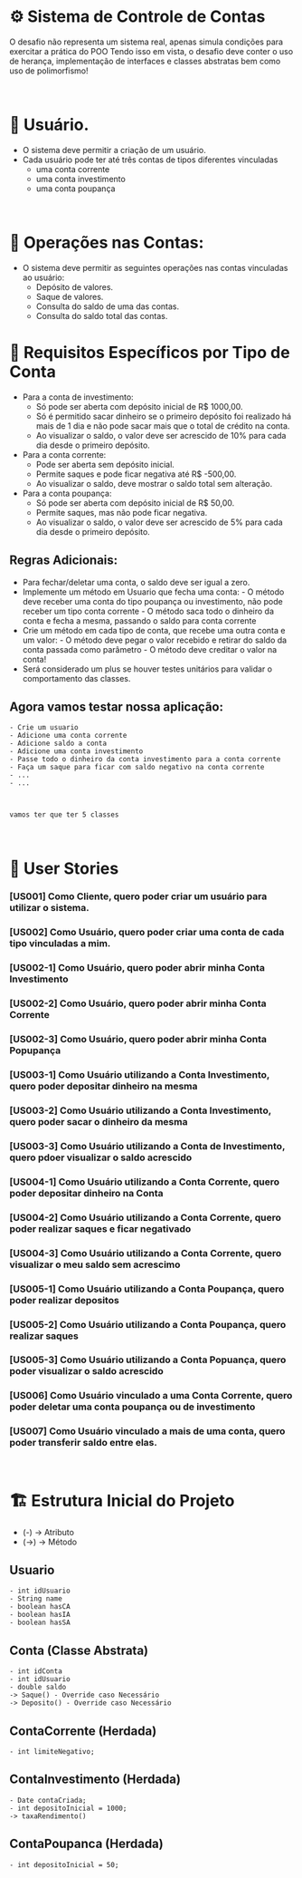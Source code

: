 # ⚙️ Sistema de Controle de Contas

O desafio não representa um sistema real, apenas simula condições para exercitar a prática do POO
Tendo isso em vista, o desafio deve conter o uso de herança, implementação de interfaces e classes abstratas bem como uso de polimorfismo!

<br>

# 👤 Usuário.

- O sistema deve permitir a criação de um usuário.
- Cada usuário pode ter até três contas de tipos diferentes vinculadas
    - uma conta corrente 
    - uma conta investimento
    - uma conta poupança

<br>

# 🧾 Operações nas Contas:

- O sistema deve permitir as seguintes operações nas contas vinculadas ao usuário:
    - Depósito de valores.
    - Saque de valores.
    - Consulta do saldo de uma das contas.
    - Consulta do saldo total das contas.

# 🔎 Requisitos Específicos por Tipo de Conta

- Para a conta de investimento:
    - Só pode ser aberta com depósito inicial de R$ 1000,00.
    - Só é permitido sacar dinheiro se o primeiro depósito foi realizado há mais de 1 dia e não pode sacar mais que o total de crédito na conta.
    - Ao visualizar o saldo, o valor deve ser acrescido de 10% para cada dia desde o primeiro depósito.
- Para a conta corrente:
    - Pode ser aberta sem depósito inicial.
    - Permite saques e pode ficar negativa até R$ -500,00.
    - Ao visualizar o saldo, deve mostrar o saldo total sem alteração.
- Para a conta poupança:
    - Só pode ser aberta com depósito inicial de R$ 50,00.
    - Permite saques, mas não pode ficar negativa.
    - Ao visualizar o saldo, o valor deve ser acrescido de 5% para cada dia desde o primeiro depósito.

## Regras Adicionais:

- Para fechar/deletar uma conta, o saldo deve ser igual a zero.
- Implemente um método em Usuario que fecha uma conta:
        - O método deve receber uma conta do tipo poupança ou investimento, não pode receber um tipo conta corrente
        - O método saca todo o dinheiro da conta e fecha a mesma, passando o saldo para conta corrente
- Crie um método em cada tipo de conta, que recebe uma outra conta e um valor: 
        - O método deve pegar o valor recebido e retirar do saldo da conta passada como parâmetro
        - O método deve creditar o valor na conta!
- Será considerado um plus se houver testes unitários para validar o comportamento das classes.
    

## Agora vamos testar nossa aplicação: 
    - Crie um usuario
    - Adicione uma conta corrente
    - Adicione saldo a conta
    - Adicione uma conta investimento
    - Passe todo o dinheiro da conta investimento para a conta corrente
    - Faça um saque para ficar com saldo negativo na conta corrente
    - ...
    - ...   



    vamos ter que ter 5 classes

<br>

# 📖 User Stories

### [US001] Como Cliente, quero poder criar um usuário para utilizar o sistema.

### [US002] Como Usuário, quero poder criar uma conta de cada tipo vinculadas a mim.

### [US002-1] Como Usuário, quero poder abrir minha Conta Investimento

### [US002-2] Como Usuário, quero poder abrir minha Conta Corrente

### [US002-3] Como Usuário, quero poder abrir minha Conta Popupança

### [US003-1] Como Usuário utilizando a Conta Investimento, quero poder depositar dinheiro na mesma

### [US003-2] Como Usuário utilizando a Conta Investimento, quero poder sacar o dinheiro da mesma

### [US003-3] Como Usuário utilizando a Conta de Investimento, quero pdoer visualizar o saldo acrescido

### [US004-1] Como Usuário utilizando a Conta Corrente, quero poder depositar dinheiro na Conta

### [US004-2] Como Usuário utilizando a Conta Corrente, quero poder realizar saques e ficar negativado

### [US004-3] Como Usuário utilizando a Conta Corrente, quero visualizar o meu saldo sem acrescimo

### [US005-1] Como Usuário utilizando a Conta Poupança, quero poder realizar depositos

### [US005-2] Como Usuário utilizando a Conta Poupança, quero realizar saques

### [US005-3] Como Usuário utilizando a Conta Popuança, quero poder visualizar o saldo acrescido

### [US006] Como Usuário vinculado a uma Conta Corrente, quero poder deletar uma conta poupança ou de investimento

### [US007] Como Usuário vinculado a mais de uma conta, quero poder transferir saldo entre elas.

<br>

# 🏗️ Estrutura Inicial do Projeto

- (-) -> Atributo
- (->) -> Método
## Usuario 
    - int idUsuario
    - String name
    - boolean hasCA
    - boolean hasIA
    - boolean hasSA

## Conta (Classe Abstrata)
    - int idConta
    - int idUsuario
    - double saldo
    -> Saque() - Override caso Necessário
    -> Deposito() - Override caso Necessário

## ContaCorrente (Herdada)
    - int limiteNegativo;

## ContaInvestimento (Herdada)
    - Date contaCriada;
    - int depositoInicial = 1000;
    -> taxaRendimento() 

## ContaPoupanca (Herdada)
    - int depositoInicial = 50;
